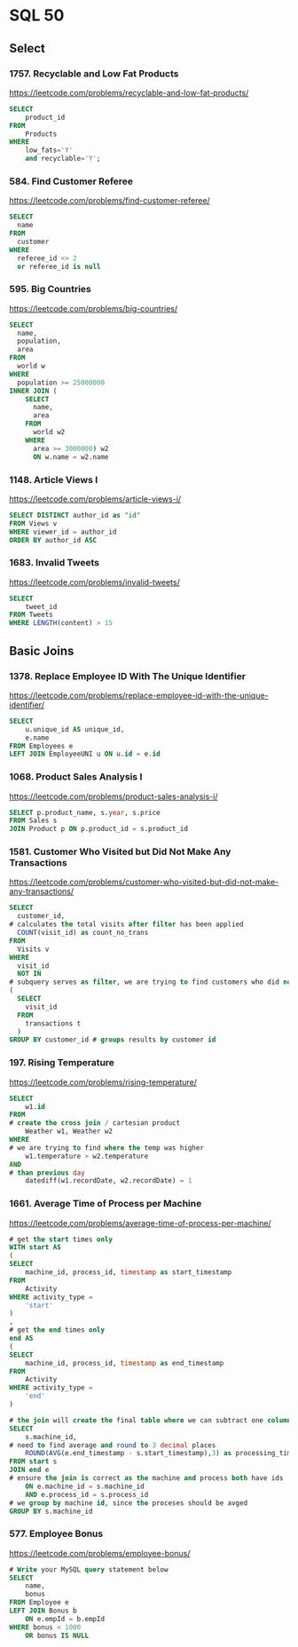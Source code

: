 # SQL 50

## Select

### 1757. Recyclable and Low Fat Products
https://leetcode.com/problems/recyclable-and-low-fat-products/

```sql
SELECT 
    product_id 
FROM 
    Products 
WHERE 
    low_fats='Y' 
    and recyclable='Y';
```
### 584. Find Customer Referee
https://leetcode.com/problems/find-customer-referee/

```sql
SELECT 
  name
FROM 
  customer
WHERE 
  referee_id <> 2 
  or referee_id is null
```

### 595. Big Countries
https://leetcode.com/problems/big-countries/

```sql
SELECT 
  name, 
  population, 
  area 
FROM 
  world w
WHERE 
  population >= 25000000
INNER JOIN (
    SELECT 
      name, 
      area
    FROM 
      world w2
    WHERE 
      area >= 3000000) w2
      ON w.name = w2.name
```

### 1148. Article Views I
https://leetcode.com/problems/article-views-i/

```sql
SELECT DISTINCT author_id as "id"
FROM Views v
WHERE viewer_id = author_id
ORDER BY author_id ASC
```

### 1683. Invalid Tweets
https://leetcode.com/problems/invalid-tweets/

```sql
SELECT 
    tweet_id
FROM Tweets
WHERE LENGTH(content) > 15
```

## Basic Joins

### 1378. Replace Employee ID With The Unique Identifier
https://leetcode.com/problems/replace-employee-id-with-the-unique-identifier/

```sql
SELECT 
    u.unique_id AS unique_id,
    e.name
FROM Employees e
LEFT JOIN EmployeeUNI u ON u.id = e.id
```

### 1068. Product Sales Analysis I
https://leetcode.com/problems/product-sales-analysis-i/

```sql
SELECT p.product_name, s.year, s.price
FROM Sales s
JOIN Product p ON p.product_id = s.product_id
```

### 1581. Customer Who Visited but Did Not Make Any Transactions
https://leetcode.com/problems/customer-who-visited-but-did-not-make-any-transactions/

```sql
SELECT 
  customer_id,
# calculates the total visits after filter has been applied
  COUNT(visit_id) as count_no_trans 
FROM 
  Visits v
WHERE 
  visit_id 
  NOT IN
# subquery serves as filter, we are trying to find customers who did not have transactions
( 
  SELECT 
    visit_id
  FROM 
    transactions t
  ) 
GROUP BY customer_id # groups results by customer id 

```

### 197. Rising Temperature
https://leetcode.com/problems/rising-temperature/

```sql
SELECT 
    w1.id
FROM 
# create the cross join / cartesian product
    Weather w1, Weather w2
WHERE 
# we are trying to find where the temp was higher 
    w1.temperature > w2.temperature 
AND 
# than previous day
    datediff(w1.recordDate, w2.recordDate) = 1
```

### 1661. Average Time of Process per Machine
https://leetcode.com/problems/average-time-of-process-per-machine/

```sql
# get the start times only
WITH start AS
(
SELECT 
    machine_id, process_id, timestamp as start_timestamp
FROM 
    Activity
WHERE activity_type = 
    'start'
)
,
# get the end times only
end AS
(
SELECT 
    machine_id, process_id, timestamp as end_timestamp
FROM 
    Activity
WHERE activity_type = 
    'end'
)

# the join will create the final table where we can subtract one column from the other
SELECT 
    s.machine_id, 
# need to find average and round to 3 decimal places
    ROUND(AVG(e.end_timestamp - s.start_timestamp),3) as processing_time
FROM start s
JOIN end e
# ensure the join is correct as the machine and process both have ids
    ON e.machine_id = s.machine_id
    AND e.process_id = s.process_id
# we group by machine id, since the proceses should be avged
GROUP BY s.machine_id
```

### 577. Employee Bonus
https://leetcode.com/problems/employee-bonus/

```sql
# Write your MySQL query statement below
SELECT 
    name, 
    bonus
FROM Employee e
LEFT JOIN Bonus b 
    ON e.empId = b.empId
WHERE bonus < 1000
    OR bonus IS NULL
```

